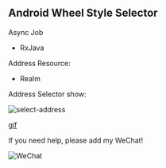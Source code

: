 ## Android Wheel Style Selector

Async Job
+ RxJava

Address Resource:
+ Realm

Address Selector show:

![select-address][select-address]

[gif][gif]

If you need help, please add my WeChat!

![WeChat][wechat]

[select-address]:http://o6mq6hyfb.bkt.clouddn.com/1234.jpg
[wechat]:http://o6mq6hyfb.bkt.clouddn.com/zac.PNG
[gif]:http://o6mq6hyfb.bkt.clouddn.com/wheelview_select.gif

